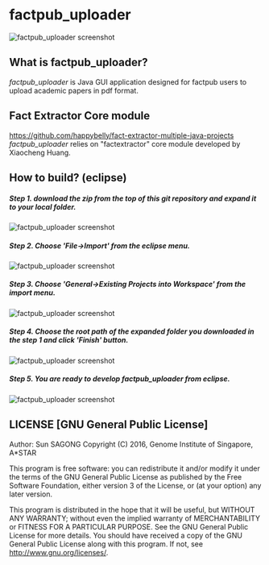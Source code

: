 # factpub_uploader

![factpub_uploader screenshot](http://factpub.org/img/github/step1.png)

## What is factpub_uploader?
*factpub_uploader* is Java GUI application designed for factpub users to upload academic papers in pdf format.

## Fact Extractor Core module
https://github.com/happybelly/fact-extractor-multiple-java-projects
*factpub_uploader* relies on "factextractor" core module developed by Xiaocheng Huang.

## How to build? (eclipse)
##### Step 1. download the zip from the top of this git repository and expand it to your local folder.
![factpub_uploader screenshot](http://factpub.org/img/github/how_to_develop_0.png)
##### Step 2. Choose 'File->Import' from the eclipse menu.
![factpub_uploader screenshot](http://factpub.org/img/github/how_to_develop_1.png)
##### Step 3. Choose 'General->Existing Projects into Workspace' from the import menu.
![factpub_uploader screenshot](http://factpub.org/img/github/how_to_develop_2.png)
##### Step 4. Choose the root path of the expanded folder you downloaded in the step 1 and click 'Finish' button.
![factpub_uploader screenshot](http://factpub.org/img/github/how_to_develop_3.png)
##### Step 5. You are ready to develop factpub_uploader from eclipse.
![factpub_uploader screenshot](http://factpub.org/img/github/how_to_develop_4.png)

## LICENSE [GNU General Public License]
Author: Sun SAGONG
Copyright (C) 2016, Genome Institute of Singapore, A*STAR

This program is free software: you can redistribute it and/or modify it under the terms of the GNU General Public License as published by the Free Software Foundation, either version 3 of the License, or (at your option) any later version.
 
This program is distributed in the hope that it will be useful, but WITHOUT ANY WARRANTY; without even the implied warranty of MERCHANTABILITY or FITNESS FOR A PARTICULAR PURPOSE.
See the GNU General Public License for more details.
You should have received a copy of the GNU General Public License along with this program.
If not, see <http://www.gnu.org/licenses/>.
